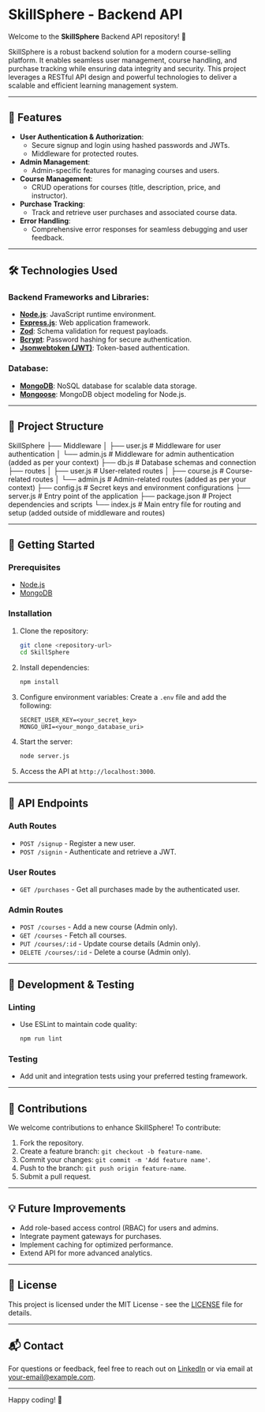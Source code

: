 # SkillSphere - Backend API

Welcome to the **SkillSphere** Backend API repository! 🚀

SkillSphere is a robust backend solution for a modern course-selling platform. It enables seamless user management, course handling, and purchase tracking while ensuring data integrity and security. This project leverages a RESTful API design and powerful technologies to deliver a scalable and efficient learning management system.

---

## 🌟 Features

- **User Authentication & Authorization**: 
  - Secure signup and login using hashed passwords and JWTs.
  - Middleware for protected routes.
- **Admin Management**: 
  - Admin-specific features for managing courses and users.
- **Course Management**: 
  - CRUD operations for courses (title, description, price, and instructor).
- **Purchase Tracking**: 
  - Track and retrieve user purchases and associated course data.
- **Error Handling**: 
  - Comprehensive error responses for seamless debugging and user feedback.

---

## 🛠️ Technologies Used

### **Backend Frameworks and Libraries**:
- **[Node.js](https://nodejs.org/)**: JavaScript runtime environment.
- **[Express.js](https://expressjs.com/)**: Web application framework.
- **[Zod](https://github.com/colinhacks/zod)**: Schema validation for request payloads.
- **[Bcrypt](https://github.com/kelektiv/node.bcrypt.js)**: Password hashing for secure authentication.
- **[Jsonwebtoken (JWT)](https://github.com/auth0/node-jsonwebtoken)**: Token-based authentication.

### **Database**:
- **[MongoDB](https://www.mongodb.com/)**: NoSQL database for scalable data storage.
- **[Mongoose](https://mongoosejs.com/)**: MongoDB object modeling for Node.js.

---

## 📂 Project Structure

SkillSphere
├── Middleware
│   ├── user.js                 # Middleware for user authentication
│   └── admin.js                # Middleware for admin authentication (added as per your context)
├── db.js                        # Database schemas and connection
├── routes
│   ├── user.js                 # User-related routes
│   ├── course.js               # Course-related routes
│   └── admin.js                # Admin-related routes (added as per your context)
├── config.js                    # Secret keys and environment configurations
├── server.js                    # Entry point of the application
├── package.json                 # Project dependencies and scripts
└── index.js                     # Main entry file for routing and setup (added outside of middleware and routes)


---

## 🚀 Getting Started

### Prerequisites
- [Node.js](https://nodejs.org/)
- [MongoDB](https://www.mongodb.com/)

### Installation

1. Clone the repository:
   ```bash
   git clone <repository-url>
   cd SkillSphere
   ```

2. Install dependencies:
   ```bash
   npm install
   ```

3. Configure environment variables:
   Create a `.env` file and add the following:
   ```env
   SECRET_USER_KEY=<your_secret_key>
   MONGO_URI=<your_mongo_database_uri>
   ```

4. Start the server:
   ```bash
   node server.js
   ```

5. Access the API at `http://localhost:3000`.

---

## 📖 API Endpoints

### **Auth Routes**
- `POST /signup` - Register a new user.
- `POST /signin` - Authenticate and retrieve a JWT.

### **User Routes**
- `GET /purchases` - Get all purchases made by the authenticated user.

### **Admin Routes**
- `POST /courses` - Add a new course (Admin only).
- `GET /courses` - Fetch all courses.
- `PUT /courses/:id` - Update course details (Admin only).
- `DELETE /courses/:id` - Delete a course (Admin only).

---

## 🔧 Development & Testing

### Linting
- Use ESLint to maintain code quality:
  ```bash
  npm run lint
  ```

### Testing
- Add unit and integration tests using your preferred testing framework.

---

## 🙌 Contributions

We welcome contributions to enhance SkillSphere! To contribute:
1. Fork the repository.
2. Create a feature branch: `git checkout -b feature-name`.
3. Commit your changes: `git commit -m 'Add feature name'`.
4. Push to the branch: `git push origin feature-name`.
5. Submit a pull request.

---

## 💡 Future Improvements

- Add role-based access control (RBAC) for users and admins.
- Integrate payment gateways for purchases.
- Implement caching for optimized performance.
- Extend API for more advanced analytics.

---

## 📝 License

This project is licensed under the MIT License - see the [LICENSE](LICENSE) file for details.

---

## 📬 Contact

For questions or feedback, feel free to reach out on [LinkedIn](https://linkedin.com/) or via email at <your-email@example.com>.

---

Happy coding! 🎉

